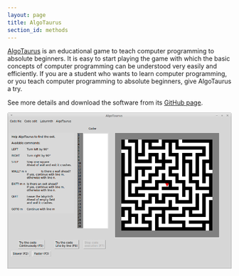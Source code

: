 ```yaml
---
layout: page
title: AlgoTaurus
section_id: methods
---
```


[AlgoTaurus](https://github.com/AlgoTaurus/algotaurus) is an educational game to teach computer programming to absolute beginners. It is easy to start playing the game with which the basic concepts of computer programming can be understood very easily and efficiently. If you are a student who wants to learn computer programming, or you teach computer programming to absolute beginners, give AlgoTaurus a try.

See more details and download the software from its [GitHub page](https://github.com/AlgoTaurus/algotaurus).

![AlgoTaurus](https://github.com/AlgoTaurus/algotaurus/raw/master/screenshot.png)